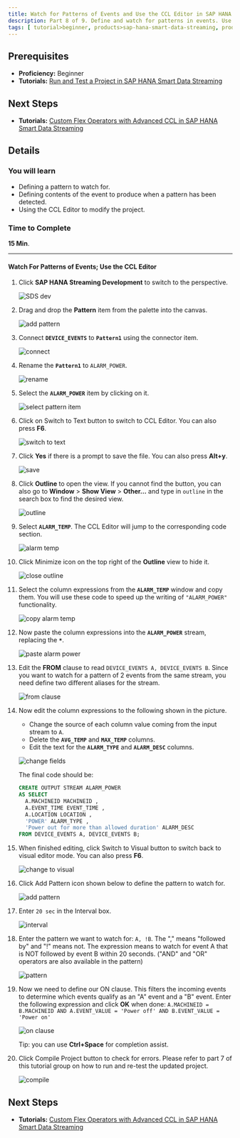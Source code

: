 ```yaml
---
title: Watch for Patterns of Events and Use the CCL Editor in SAP HANA Smart Data Streaming
description: Part 8 of 9. Define and watch for patterns in events. Use CCL Editor.
tags: [ tutorial>beginner, products>sap-hana-smart-data-streaming, products>sap-hana-studio ]
---
```

## Prerequisites  
 - **Proficiency:** Beginner
 - **Tutorials:** [Run and Test a Project in SAP HANA Smart Data Streaming](http://www.sap.com/developer/tutorials/sds-part7-testing.html)

## Next Steps
 - **Tutorials:** [Custom Flex Operators with Advanced CCL in SAP HANA Smart Data Streaming](http://www.sap.com/developer/tutorials/sds-part9-flex-operators.html)

## Details
### You will learn  
 - Defining a pattern to watch for.
 - Defining contents of the event to produce when a pattern has been detected.
 - Using the CCL Editor to modify the project.

### Time to Complete
**15 Min**.

---

#### Watch For Patterns of Events; Use the CCL Editor

1. Click **SAP HANA Streaming Development** to switch to the perspective.

    ![SDS dev](event-patterns/1-sdsdev.png)

2. Drag and drop the **Pattern** item from the palette into the canvas.

    ![add pattern](event-patterns/2-addpattern.png)

3. Connect **`DEVICE_EVENTS`** to **`Pattern1`** using the connector item.

    ![connect](event-patterns/3-connect.png)

4. Rename the **`Pattern1`** to `ALARM_POWER`.

    ![rename](event-patterns/4-rename.png)

5. Select the **`ALARM_POWER`** item by clicking on it.

    ![select pattern item](event-patterns/5-selectpatternitem.png)

6. Click on Switch to Text button to switch to CCL Editor. You can also press **F6**.

    ![switch to text](event-patterns/6-switchtotext.png)

7. Click **Yes** if there is a prompt to save the file. You can also press **Alt+y**.

    ![save](event-patterns/7-save.png)

8. Click **Outline** to open the view. If you cannot find the button, you can also go to **Window** > **Show View** > **Other...** and type in `outline` in the search box to find the desired view.

    ![outline](event-patterns/8-outline.png)

9. Select **`ALARM_TEMP`**. The CCL Editor will jump to the corresponding code section.

    ![alarm temp](event-patterns/9-alarmtemp.png)

10. Click Minimize icon on the top right of the **Outline** view to hide it.

    ![close outline](event-patterns/10-closeoutline.png)

11. Select the column expressions from the **`ALARM_TEMP`** window and copy them. You will use these code to speed up the writing of `"ALARM_POWER"` functionality.

    ![copy alarm temp](event-patterns/11-copyalarmtemp.png)

12. Now paste the column expressions into the **`ALARM_POWER`** stream, replacing the **`*`**.

    ![paste alarm power](event-patterns/12-pastealarmpow.png)

13. Edit the **FROM** clause to read `DEVICE_EVENTS A, DEVICE_EVENTS B`. Since you want to watch for a pattern of 2 events from the same stream, you need define two different aliases for the stream.

    ![from clause](event-patterns/13-fromclause.png)

14. Now edit the column expressions to the following shown in the picture.
    - Change the source of each column value coming from the input stream to `A`.
    - Delete the **`AVG_TEMP`** and **`MAX_TEMP`** columns.
    - Edit the text for the **`ALARM_TYPE`** and **`ALARM_DESC`** columns.

    ![change fields](event-patterns/14-changefields.png)

    The final code should be:
    ```sql
    CREATE OUTPUT STREAM ALARM_POWER
    AS SELECT
      A.MACHINEID MACHINEID ,
      A.EVENT_TIME EVENT_TIME ,
      A.LOCATION LOCATION ,
      'POWER' ALARM_TYPE ,
      'Power out for more than allowed duration' ALARM_DESC
    FROM DEVICE_EVENTS A, DEVICE_EVENTS B;
    ```

15. When finished editing, click Switch to Visual button to switch back to visual editor mode. You can also press **F6**.

    ![change to visual](event-patterns/15-changetovisual.png)

16. Click Add Pattern icon shown below to define the pattern to watch for.

    ![add pattern](event-patterns/16-addpattern.png)

17. Enter `20 sec` in the Interval box.

    ![interval](event-patterns/17-interval.png)

18. Enter the pattern we want to watch for: `A, !B`. The "," means "followed by" and "!" means not. The expression means to watch for event A that is NOT followed by event B within 20 seconds. ("AND" and "OR" operators are also available in the pattern)

    ![pattern](event-patterns/18-pattern.png)

19. Now we need to define our ON clause. This filters the incoming events to determine which events qualify as an "A" event and a "B" event. Enter the following expression and click **OK** when done:
  `A.MACHINEID = B.MACHINEID AND A.EVENT_VALUE = 'Power off' AND B.EVENT_VALUE = 'Power on'`

    ![on clause](event-patterns/19-onclause.png)

    Tip: you can use **Ctrl+Space** for completion assist.

20. Click Compile Project button to check for errors. Please refer to part 7 of this tutorial group on how to run and re-test the updated project.

    ![compile](event-patterns/20-compile.png)


## Next Steps
 - **Tutorials:** [Custom Flex Operators with Advanced CCL in SAP HANA Smart Data Streaming](http://www.sap.com/developer/tutorials/sds-part9-flex-operators.html)
